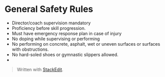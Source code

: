 # General Safety Rules

- Director/coach supervision mandatory
- Proficiency before skill progression.
- Must have emergency response plan in case of injury
- No doping while supervising or performing
- No performing on concrete, asphalt, wet or uneven surfaces or surfaces with obstructions.
- No hard-soled shoes or gymnastic slippers allowed.
- 


> Written with [StackEdit](https://stackedit.io/).
<!--stackedit_data:
eyJoaXN0b3J5IjpbLTYzMzE1ODc5OF19
-->